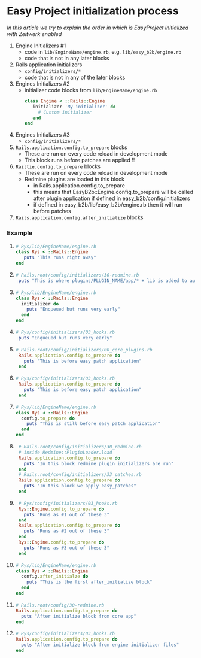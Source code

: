 # Easy Project initialization process

*In this article we try to explain the order in which is EasyProject initialized with Zeitwerk enabled*

1. Engine Initializers #1
   * code in `lib/EngineName/engine.rb`, e.g. `lib/easy_b2b/engine.rb`
   * code that is not in any later blocks
2. Rails application initializers
   * `config/initializers/*`
   * code that is not in any of the later blocks
3. Engines Initializers #2
   * initializer code blocks from `lib/EngineName/engine.rb`
     ```ruby
     class Engine < ::Rails::Engine
        initializer 'My initializer' do
          # Custom initializer
        end
     end
     ```
4. Engines Initializers #3
   * `config/initializers/*`
5. `Rails.application.config.to_prepare` blocks
   * These are run on every code reload in development mode
   * This block runs before patches are applied !!
6. `Railtie.config.to_prepare` blocks
   * These are run on every code reload in development mode
   * Redmine plugins are loaded in this block
     * in Rails.application.config.to_prepare 
     * this means that EasyB2b::Engine.config.to_prepare will be called after plugin application if defined in easy_b2b/config/initializers
     * if defined in easy_b2b/lib/easy_b2b/engine.rb then it will run before patches
7. `Rails.application.config.after_initialize` blocks

### Example
1. ```ruby
   # Rys/lib/EngineName/engine.rb
   class Rys < ::Rails::Engine
      puts "This runs right away"
   end
   ```
2. ```ruby
   # Rails.root/config/initializers/30-redmine.rb
    puts "This is where plugins/PLUGIN_NAME/app/* + lib is added to autoload_paths"
   ```
3. ```ruby
   # Rys/lib/EngineName/engine.rb
   class Rys < ::Rails::Engine
     initializer do
       puts "Enqueued but runs very early"
     end
   end
   ```
4. ```ruby
   # Rys/config/initializers/03_hooks.rb
    puts "Enqueued but runs very early"
   ```
5. ```ruby
   # Rails.root/config/initializers/00_core_plugins.rb
    Rails.application.config.to_prepare do
      puts "This is before easy patch application"
    end
   ```
6. ```ruby
   # Rys/config/initializers/03_hooks.rb
    Rails.application.config.to_prepare do
      puts "This is before easy patch application"
    end
   ```
7. ```ruby
   # Rys/lib/EngineName/engine.rb
   class Rys < ::Rails::Engine
     config.to_prepare do
       puts "This is still before easy patch application"
     end
   end
   ```
8. ```ruby
    # Rails.root/config/initializers/30_redmine.rb
    # inside Redmine::PluginLoader.load
    Rails.application.config.to_prepare do
      puts "In this block redmine plugin initializers are run"
    end
    # Rails.root/config/initializers/33_patches.rb
    Rails.application.config.to_prepare do
      puts "In this block we apply easy_patches"
    end
   ```
9. ```ruby
    # Rys/config/initializers/03_hooks.rb
    Rys::Engine.config.to_prepare do
      puts "Runs as #1 out of these 3"
    end
    Rails.application.config.to_prepare do
      puts "Runs as #2 out of these 3"
    end
    Rys::Engine.config.to_prepare do
      puts "Runs as #3 out of these 3"
    end
   ```
10. ```ruby
    # Rys/lib/EngineName/engine.rb
    class Rys < ::Rails::Engine
      config.after_initialze do
        puts "This is the first after_initialize block"
      end
    end
    ```
11. ```ruby
    # Rails.root/config/30-redmine.rb
    Rails.application.config.to_prepare do
      puts "After initialize block from core app"
    end
    ```
12. ```ruby
    # Rys/config/initializers/03_hooks.rb
    Rails.application.config.to_prepare do
      puts "After initialize block from engine initializer files"
    end
    ```
